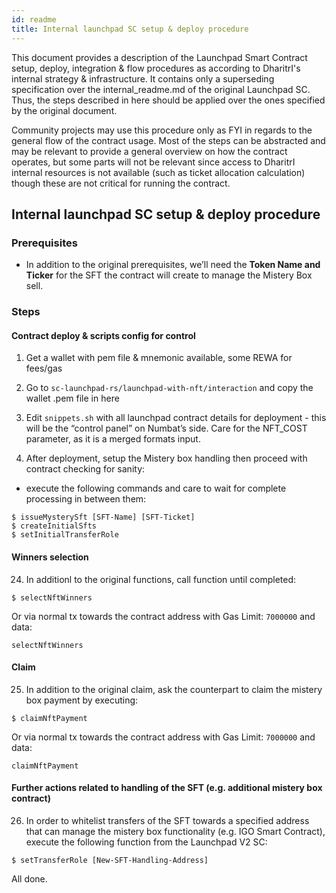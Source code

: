 ```yaml
---
id: readme
title: Internal launchpad SC setup & deploy procedure
---
```


This document provides a description of the Launchpad Smart Contract setup, deploy, integration & flow procedures as according to DharitrI's internal strategy & infrastructure.
It contains only a superseding specification over the internal_readme.md of the original Launchpad SC. Thus, the steps described in here should be applied over the ones specified by the original document.

Community projects may use this procedure only as FYI in regards to the general flow of the contract usage. Most of the steps can be abstracted and may be relevant to provide a general overview on how the contract operates, but some parts will not be relevant since access to DharitrI internal resources is not available (such as ticket allocation calculation) though these are not critical for running the contract.

## Internal launchpad SC setup & deploy procedure

### Prerequisites

- In addition to the original prerequisites, we’ll need the **Token Name and Ticker** for the SFT the contract will create to manage the Mistery Box sell.

### Steps

#### Contract deploy & scripts config for control

1. Get a wallet with pem file & mnemonic available, some REWA for fees/gas

2. Go to `sc-launchpad-rs/launchpad-with-nft/interaction` and copy the wallet .pem file in here

3. Edit `snippets.sh` with all launchpad contract details for deployment - this will be the “control panel” on Numbat’s side. Care for the NFT_COST parameter, as it is a merged formats input.

8. After deployment, setup the Mistery box handling then proceed with contract checking for sanity:

 - execute the following commands and care to wait for complete processing in between them:
 ```
$ issueMysterySft [SFT-Name] [SFT-Ticket]
$ createInitialSfts
$ setInitialTransferRole
 ```

#### Winners selection

24. In additionl to the original functions, call function until completed:
```
$ selectNftWinners
```
Or via normal tx towards the contract address with Gas Limit: `7000000` and data:
```
selectNftWinners
```

#### Claim

25. In addition to the original claim, ask the counterpart to claim the mistery box payment by executing:
```
$ claimNftPayment
```
Or via normal tx towards the contract address with Gas Limit: `7000000` and data:
```
claimNftPayment
```

#### Further actions related to handling of the SFT (e.g. additional mistery box contract)

26. In order to whitelist transfers of the SFT towards a specified address that can manage the mistery box functionality (e.g. IGO Smart Contract), execute the following function from the Launchpad V2 SC:
```
$ setTransferRole [New-SFT-Handling-Address]
```


All done.
